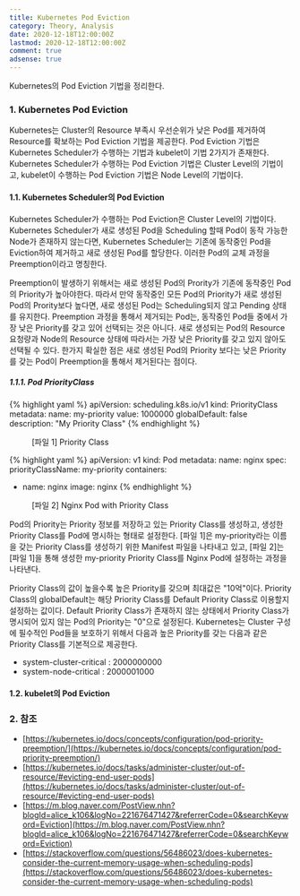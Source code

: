 ```yaml
---
title: Kubernetes Pod Eviction
category: Theory, Analysis
date: 2020-12-18T12:00:00Z
lastmod: 2020-12-18T12:00:00Z
comment: true
adsense: true
---
```


Kubernetes의 Pod Eviction 기법을 정리한다.

### 1. Kubernetes Pod Eviction

Kubernetes는 Cluster의 Resource 부족시 우선순위가 낮은 Pod를 제거하여 Resource를 확보하는 Pod Eviction 기법을 제공한다. Pod Eviction 기법은 Kubernetes Scheduler가 수행하는 기법과 kubelet이 기법 2가지가 존재한다. Kubernetes Scheduler가 수행하는 Pod Eviction 기법은 Cluster Level의 기법이고, kubelet이 수행하는 Pod Eviction 기법은 Node Level의 기법이다.

#### 1.1. Kubernetes Scheduler의 Pod Eviction

Kubernetes Scheduler가 수행하는 Pod Eviction은 Cluster Level의 기법이다. Kubernetes Scheduler가 새로 생성된 Pod을 Scheduling 할때 Pod이 동작 가능한 Node가 존재하지 않는다면, Kubernetes Scheduler는 기존에 동작중인 Pod을 Eviction하여 제거하고 새로 생성된 Pod를 할당한다. 이러한 Pod의 교체 과정을 Preemption이라고 명칭한다.

Preemption이 발생하기 위해서는 새로 생성된 Pod의 Prority가 기존에 동작중인 Pod의 Priority가 높아야한다. 따라서 만약 동작중인 모든 Pod의 Priority가 새로 생성된 Pod의 Prority보다 높다면, 새로 생성된 Pod는 Scheduling되지 않고 Pending 상태를 유지한다. Preemption 과정을 통해서 제거되는 Pod는, 동작중인 Pod들 중에서 가장 낮은 Priority를 갖고 있어 선택되는 것은 아니다. 새로 생성되는 Pod의 Resource 요청량과 Node의 Resource 상태에 따라서는 가장 낮은 Priority를 갖고 있지 않아도 선택될 수 있다. 한가지 확실한 점은 새로 생성된 Pod의 Priority 보다는 낮은 Priority를 갖는 Pod이 Preemption을 통해서 제거된다는 점이다.

##### 1.1.1. Pod PriorityClass

{% highlight yaml %}
apiVersion: scheduling.k8s.io/v1
kind: PriorityClass
metadata:
  name: my-priority
value: 1000000
globalDefault: false
description: "My Priority Class"
{% endhighlight %}
<figure>
<figcaption class="caption">[파일 1] Priority Class</figcaption>
</figure>

{% highlight yaml %}
apiVersion: v1
kind: Pod
metadata:
  name: nginx
spec:
  priorityClassName: my-priority
  containers:
  - name: nginx
    image: nginx
{% endhighlight %}
<figure>
<figcaption class="caption">[파일 2] Nginx Pod with Priority Class</figcaption>
</figure>

Pod의 Priority는 Priority 정보를 저장하고 있는 Priority Class를 생성하고, 생성한 Priority Class를 Pod에 명시하는 형태로 설정한다. [파일 1]은 my-priority라는 이름을 갖는 Priority Class를 생성하기 위한 Manifest 파일을 나타내고 있고, [파일 2]는 [파일 1]을 통해 생성한 my-priority Priority Class를 Nginx Pod에 설정하는 과정을 나타낸다. 

Priority Class의 값이 높을수록 높은 Priority를 갖으며 최대값은 "10억"이다. Priority Class의 globalDefault는 해당 Priority Class를 Default Priority Class로 이용할지 설정하는 값이다. Default Priority Class가 존재하지 않는 상태에서 Priority Class가 명시되어 있지 않는 Pod의 Priority는 "0"으로 설정된다. Kubernetes는 Cluster 구성에 필수적인 Pod들을 보호하기 위해서 다음과 높은 Priority를 갖는 다음과 같은 Priority Class를 기본적으로 제공한다.

* system-cluster-critical : 2000000000 
* system-node-critical : 2000001000

#### 1.2. kubelet의 Pod Eviction

### 2. 참조

* [https://kubernetes.io/docs/concepts/configuration/pod-priority-preemption/](https://kubernetes.io/docs/concepts/configuration/pod-priority-preemption/)
* [https://kubernetes.io/docs/tasks/administer-cluster/out-of-resource/#evicting-end-user-pods](https://kubernetes.io/docs/tasks/administer-cluster/out-of-resource/#evicting-end-user-pods)
* [https://m.blog.naver.com/PostView.nhn?blogId=alice_k106&logNo=221676471427&referrerCode=0&searchKeyword=Eviction](https://m.blog.naver.com/PostView.nhn?blogId=alice_k106&logNo=221676471427&referrerCode=0&searchKeyword=Eviction)
* [https://stackoverflow.com/questions/56486023/does-kubernetes-consider-the-current-memory-usage-when-scheduling-pods](https://stackoverflow.com/questions/56486023/does-kubernetes-consider-the-current-memory-usage-when-scheduling-pods)